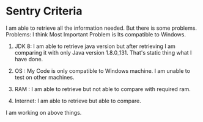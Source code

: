 # Sentry Criteria

I am able to retrieve all the information needed. But there is some problems.
Problems:
 I think Most Important Problem is Its compatible to Windows.
1. JDK 8:
       I am able to retrieve java version but after retrieving I am comparing it with only Java version 1.8.0_131. That's static thing what I have done.
      
2.  OS      :
        My Code is only compatible to Windows machine. I am unable to test on other machines.
 
3. RAM  : I am able to retrieve but not able to compare with required ram.

4. Internet: I am able to retrieve but able to compare.

I am working on above things.

    

